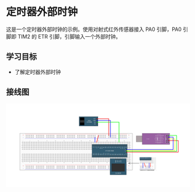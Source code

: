 # 定时器外部时钟

这是一个定时器外部时钟的示例。使用对射式红外传感器接入 PA0 引脚，PA0 引脚即 TIM2 的 ETR 引脚，引脚输入一个外部时钟。

## 学习目标

- 了解定时器外部时钟

## 接线图

![](../../images/6-2%20定时器外部时钟.jpg)
